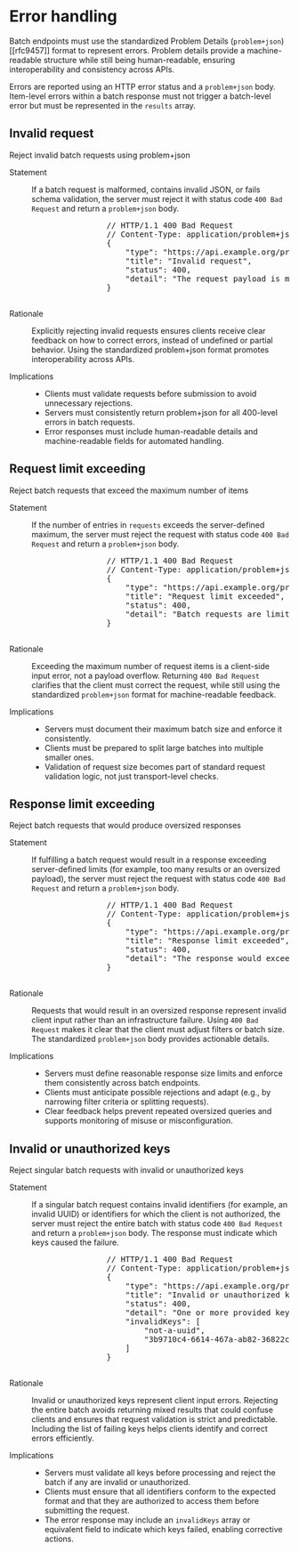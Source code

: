 # Error handling

Batch endpoints must use the standardized Problem Details (`problem+json`) [[rfc9457]] format to represent errors. Problem details provide a machine-readable structure while still being human-readable, ensuring interoperability and consistency across APIs.

Errors are reported using an HTTP error status and a `problem+json` body. Item-level errors within a batch response must not trigger a batch-level error but must be represented in the `results` array.

## Invalid request

<div class="rule" id="/batching/err-req-invalid" data-type="technical">
   <p class="rulelab">Reject invalid batch requests using problem+json</p>
   <dl>
      <dt>Statement</dt>
      <dd>
         <p>If a batch request is malformed, contains invalid JSON, or fails schema validation, the server must reject it with status code <code>400 Bad Request</code> and return a <code>problem+json</code> body.</p>
         <div class="example">
            <pre>
                // HTTP/1.1 400 Bad Request
                // Content-Type: application/problem+json
                {
                    "type": "https://api.example.org/problems/invalid-request",
                    "title": "Invalid request",
                    "status": 400,
                    "detail": "The request payload is missing the required property 'requests'."
                }
            </pre>
        </div>
    </dd>
    <dt>Rationale</dt>
    <dd>
        <p>Explicitly rejecting invalid requests ensures clients receive clear feedback on how to correct errors, instead of undefined or partial behavior. Using the standardized problem+json format promotes interoperability across APIs.</p>
    </dd>
    <dt>Implications</dt>
    <dd>
        <ul>
        <li>Clients must validate requests before submission to avoid unnecessary rejections.</li>
        <li>Servers must consistently return problem+json for all 400-level errors in batch requests.</li>
        <li>Error responses must include human-readable details and machine-readable fields for automated handling.</li>
        </ul>
    </dd>
</div>

## Request limit exceeding

<div class="rule" id="/batching/err-req-limit" data-type="technical">
   <p class="rulelab">Reject batch requests that exceed the maximum number of items</p>
   <dl>
      <dt>Statement</dt>
      <dd>
         <p>If the number of entries in <code>requests</code> exceeds the server-defined maximum, the server must reject the request with status code <code>400 Bad Request</code> and return a <code>problem+json</code> body.</p>
         <div class="example">
            <pre>
                // HTTP/1.1 400 Bad Request
                // Content-Type: application/problem+json
                {
                    "type": "https://api.example.org/problems/request-limit-exceeded",
                    "title": "Request limit exceeded",
                    "status": 400,
                    "detail": "Batch requests are limited to 100 items, but 114 items were submitted."
                }
            </pre>
         </div>
      </dd>
      <dt>Rationale</dt>
      <dd>
         <p>Exceeding the maximum number of request items is a client-side input error, not a payload overflow. Returning <code>400 Bad Request</code> clarifies that the client must correct the request, while still using the standardized <code>problem+json</code> format for machine-readable feedback.</p>
      </dd>
      <dt>Implications</dt>
      <dd>
         <ul>
            <li>Servers must document their maximum batch size and enforce it consistently.</li>
            <li>Clients must be prepared to split large batches into multiple smaller ones.</li>
            <li>Validation of request size becomes part of standard request validation logic, not just transport-level checks.</li>
         </ul>
      </dd>
   </dl>
</div>

## Response limit exceeding

<div class="rule" id="/batching/err-res-limit" data-type="technical">
   <p class="rulelab">Reject batch requests that would produce oversized responses</p>
   <dl>
      <dt>Statement</dt>
      <dd>
         <p>If fulfilling a batch request would result in a response exceeding server-defined limits (for example, too many results or an oversized payload), the server must reject the request with status code <code>400 Bad Request</code> and return a <code>problem+json</code> body.</p>
         <div class="example">
            <pre>
                // HTTP/1.1 400 Bad Request
                // Content-Type: application/problem+json
                {
                    "type": "https://api.example.org/problems/response-limit-exceeded",
                    "title": "Response limit exceeded",
                    "status": 400,
                    "detail": "The response would exceed the maximum allowed size of 10 MB."
                }
            </pre>
         </div>
      </dd>
      <dt>Rationale</dt>
      <dd>
         <p>Requests that would result in an oversized response represent invalid client input rather than an infrastructure failure. Using <code>400 Bad Request</code> makes it clear that the client must adjust filters or batch size. The standardized <code>problem+json</code> body provides actionable details.</p>
      </dd>
      <dt>Implications</dt>
      <dd>
         <ul>
            <li>Servers must define reasonable response size limits and enforce them consistently across batch endpoints.</li>
            <li>Clients must anticipate possible rejections and adapt (e.g., by narrowing filter criteria or splitting requests).</li>
            <li>Clear feedback helps prevent repeated oversized queries and supports monitoring of misuse or misconfiguration.</li>
         </ul>
      </dd>
   </dl>
</div>

## Invalid or unauthorized keys

<div class="rule" id="/batching/err-invalid keys" data-type="technical">
   <p class="rulelab">Reject singular batch requests with invalid or unauthorized keys</p>
   <dl>
      <dt>Statement</dt>
      <dd>
         <p>If a singular batch request contains invalid identifiers (for example, an invalid UUID) or identifiers for which the client is not authorized, the server must reject the entire batch with status code <code>400 Bad Request</code> and return a <code>problem+json</code> body. The response must indicate which keys caused the failure.</p>
         <div class="example">
            <pre>
                // HTTP/1.1 400 Bad Request
                // Content-Type: application/problem+json
                {
                    "type": "https://api.example.org/problems/invalid-keys",
                    "title": "Invalid or unauthorized keys",
                    "status": 400,
                    "detail": "One or more provided keys are invalid or unauthorized.",
                    "invalidKeys": [
                        "not-a-uuid",
                        "3b9710c4-6614-467a-ab82-36822cf48db9"
                    ]
                }
            </pre>
         </div>
      </dd>
      <dt>Rationale</dt>
      <dd>
         <p>Invalid or unauthorized keys represent client input errors. Rejecting the entire batch avoids returning mixed results that could confuse clients and ensures that request validation is strict and predictable. Including the list of failing keys helps clients identify and correct errors efficiently.</p>
      </dd>
      <dt>Implications</dt>
      <dd>
         <ul>
            <li>Servers must validate all keys before processing and reject the batch if any are invalid or unauthorized.</li>
            <li>Clients must ensure that all identifiers conform to the expected format and that they are authorized to access them before submitting the request.</li>
            <li>The error response may include an <code>invalidKeys</code> array or equivalent field to indicate which keys failed, enabling corrective actions.</li>
         </ul>
      </dd>
   </dl>
</div>
